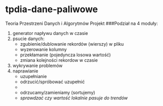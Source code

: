 # tpdia-dane-paliwowe
Teoria Przestrzeni Danych i Algorytmów Projekt
###Podział na 4 moduły:
1. generator napływu danych w czasie
2. psucie danych:
    * zgubienie/dublowanie rekordów (wierszy) w pliku 
    * wyzerowanie kolumny
    * przekłamanie (pojedyncza losowa wartość)
    * zmiana kolejności rekordow w czasie
3. wykrywanie problemów
4. naprawianie
    * uzupełnianie
    * odrzucić/spróbować uzupełnić
    *
    * odrzucamy/zamieniamy (sortujemy)
    * *sprawdzać czy wartość lokalnie pasuje do trendów*

  
